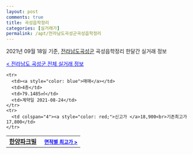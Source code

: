 ```yaml
---
layout: post
comments: true
title: 곡성읍학정리
categories: [실거래가]
permalink: /apt/전라남도곡성군곡성읍학정리
---
```


2021년 09월 18일 기준, <a href="/apt/전라남도곡성군">전라남도곡성군</a> 곡성읍학정리 한달간 실거래 정보

<a style="color: blue;" href="/apt/전라남도곡성군">< 전라남도 곡성군 전체 실거래 정보</a>
<!---- start ---->
<table>
  <tr>
    <td colspan="4" style="font-weight: bold;"><a href="/apt/전라남도곡성군곡성읍학정리한양파크빌">한양파크빌</a> &nbsp;&nbsp;&nbsp; <a style="color: blue; font-size: smaller;" href="/apt/전라남도곡성군곡성읍학정리한양파크빌">면적별 최고가 ></a></td>
  </tr>
    
    <tr>
      <td><a style="color: blue">매매</a></td>
      <td>4층</td>
      <td>79.1485㎡</td>
      <td>계약일 2021-08-24</td>
    </tr>
    <tr>
      <td colspan="4"><a style="color: red;">신고가 </a>18,900<br>기존최고가 17,800</td>
    </tr>
      
</table>
<!---- end ---->
    